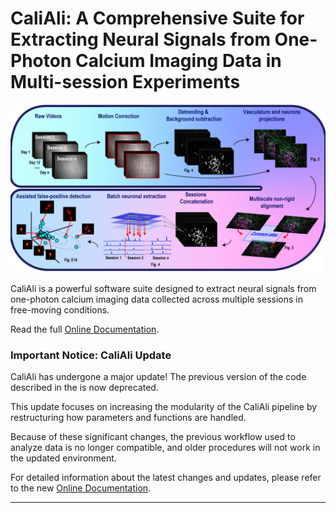 # CaliAli: A Comprehensive Suite for Extracting Neural Signals from One-Photon Calcium Imaging Data in Multi-session Experiments

<p align="center">
  <img src="./Demo/main_panel.png" alt="slider" width="800px"/>
</p>

CaliAli is a powerful software suite designed to extract neural signals from one-photon calcium imaging data collected across multiple sessions in free-moving conditions.

Read the full [Online Documentation](https://caliali-pv.github.io/CaliAli/).
### Important Notice: CaliAli Update

CaliAli has undergone a major update! The previous version of the code described in the is now deprecated.

This update focuses on increasing the modularity of the CaliAli pipeline by restructuring how parameters and functions are handled.

Because of these significant changes, the previous workflow used to analyze data is no longer compatible, and older procedures will not work in the updated environment.

For detailed information about the latest changes and updates, please refer to the new [Online Documentation](https://caliali-pv.github.io/CaliAli/1.2/).

---

